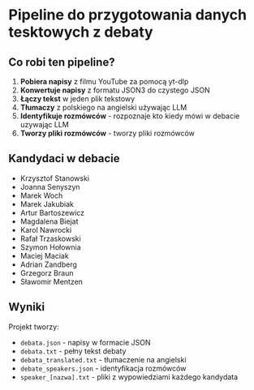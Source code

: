 # Pipeline do przygotowania danych tesktowych z debaty

## Co robi ten pipeline?

1. **Pobiera napisy** z filmu YouTube za pomocą yt-dlp
2. **Konwertuje napisy** z formatu JSON3 do czystego JSON
3. **Łączy tekst** w jeden plik tekstowy
4. **Tłumaczy** z polskiego na angielski używając LLM
5. **Identyfikuje rozmówców** - rozpoznaje kto kiedy mówi w debacie uzywając LLM
6. **Tworzy pliki rozmówców** - tworzy pliki rozmówców 

## Kandydaci w debacie

- Krzysztof Stanowski
- Joanna Senyszyn  
- Marek Woch
- Marek Jakubiak
- Artur Bartoszewicz
- Magdalena Biejat
- Karol Nawrocki
- Rafał Trzaskowski
- Szymon Hołownia
- Maciej Maciak
- Adrian Zandberg
- Grzegorz Braun
- Sławomir Mentzen

## Wyniki

Projekt tworzy:
- `debata.json` - napisy w formacie JSON
- `debata.txt` - pełny tekst debaty
- `debata_translated.txt` - tłumaczenie na angielski
- `debate_speakers.json` - identyfikacja rozmówców
- `speaker_[nazwa].txt` - pliki z wypowiedziami każdego kandydata 